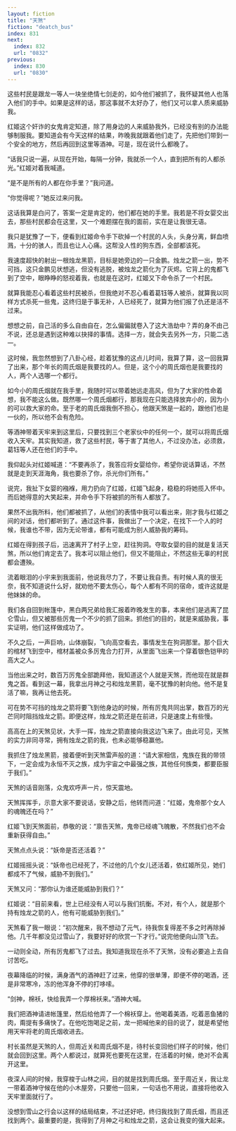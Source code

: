 ```yaml
---
layout: fiction
title: "天煞"
fiction: "deatch_bus"
index: 831
next:
  index: 832
  url: "0832"
previous:
  index: 830
  url: "0830"
---
```

这些村民是跟龙一等人一块坐绝情七剑走的，如今他们被抓了，我怀疑其他人也落入他们的手中。如果是这样的话，那这事就不太好办了，他们又可以拿人质来威胁我。

红姬这个奸诈的女鬼肯定知道，除了用身边的人来威胁我外，已经没有别的办法能够制服我。要知道会有今天这样的结果，昨晚我就跟着他们走了，先把他们带到一个安全的地方，然后再回到这里等酒神。可是，现在说什么都晚了。

“话我只说一遍，从现在开始，每隔一分钟，我就杀一个人，直到把所有的人都杀光。”红姬对着我喊道。

“是不是所有的人都在你手里？”我问道。

“你觉得呢？”她反过来问我。

这话我算是白问了，答案一定是肯定的，他们都在她的手里。我若是不将女婴交出去，那些村民都会在这里，又一个难题摆在我的面前，实在是让我很无语。

我只是犹豫了一下，便看到红姬命令手下砍掉一个村民的人头，头身分离，鲜血喷溅，十分的骇人，而且也让人心痛。这帮没人性的狗东西，全部都该死。

我速度超快的射出一根烛龙黑箭，目标是她旁边的一只金鹏。烛龙之箭一出，势不可挡，这只金鹏见状想逃，但没有逃脱，被烛龙之箭化为了灰烬。它背上的鬼都飞到了空中，眼睁睁的怒视着我，也就是在这时，红姬又下命令杀了一个村民。

就算我能忍心看着这些村民被杀，但我绝对不忍心看着葛钰等人被杀，就算我以同样方式杀死一些鬼，这终归是于事无补，人已经死了，就算为他们报了仇还是活不过来。

想想之前，自己活的多么自由自在，怎么偏偏就卷入了这大浩劫中？弄的身不由己不说，还总是遇到这种难以抉择的事情。选择一方，就会失去另外一方，只能二选一。

这时候，我忽然想到了八卦心经，趁着犹豫的这点儿时间，我算了算，这一回我算了出来，那个年长的周氏烟是我要找的人。但是，这个小的周氏烟也是我要找的人，两个人选哪一个都行。

如今小的周氏烟就在我手里，我随时可以带着她远走高风，但为了大家的性命着想，我不能这么做。既然哪一个周氏烟都行，那我现在只能选择放弃小的，因为小的可以救大家的命。至于老的周氏烟我倒不担心，他跟天煞是一起的，跟他们也是一伙的，所以他不会有危险。

等酒神带着天牢来到这里后，只要找到三个老家伙中的任何一个，就可以将周氏烟收入天牢。其实我知道，救了这些村民，等于害了其他人，不过没办法，必须救，葛钰等人还在他们的手中。

我仰起头对红姬喊道：“不要再杀了，我答应将女婴给你，希望你说话算话，不然就是走到天涯海角，我也要杀了你，杀光你们所有。”

说完，我扯下女婴的襁褓，用力扔向了红姬，红姬飞起身，稳稳的将她揽入怀中。而后她得意的大笑起来，并命令手下将被抓的所有人都放了。

果然不出我所料，他们都被抓了，从他们的表情中我可以看出来，刚才我与红姬之间的对话，他们都听到了。通过这件事，我做出了一个决定，在找下一个人的时候，我谁也不带，因为无论带谁，都有可能成为别人威胁我的筹码。

红姬在得到孩子后，迅速离开了村子上空，赶往狗洞。夺取女婴的目的就是复活天煞，所以他们肯定去了。我本可以阻止他们，但又不能阻止，不然这些无辜的村民都会遭殃。

流着眼泪的小宇来到我面前，他说我尽力了，不要让我自责。有时候人真的很无奈，我不知道说什么好，就劝他不要太伤心，每个人都有不同的宿命，或许这就是他妹妹的命。

我们各自回到帐篷中，黑白两兄弟给我汇报着昨晚发生的事，本来他们是逃离了昆仑雪山，但又被那些厉鬼一个不少的抓了回来。抓他们的目的，就是来威胁我，事实证明，他们这样做成功了。

不久之后，一声巨响，山体崩裂，飞向高空看去，事情发生在狗洞那里。那个巨大的棺材飞到空中，棺材盖被众多厉鬼合力打开，从里面飞出来一个穿着银色铠甲的高大之人。

当他出来之时，数百万厉鬼全部跪拜他，我知道这个人就是天煞，而他现在就是群鬼之首。看到这一幕，我拿出月神之弓和烛龙黑箭，毫不犹豫的射向他。他不是复活了嘛，我再让他去死。

可在势不可挡的烛龙之箭将要飞到他身边的时候，所有厉鬼共同出掌，数百万的光芒同时阻挡烛龙之箭。即便这样，烛龙之箭还是在前进，只是速度上有些慢。

高高在上的天煞见状，大手一挥，烛龙之箭直接向我这边飞来了。由此可见，天煞的实力非同寻常，拥有烛龙之箭的我，也未必能够稳赢他。

我抓住了烛龙黑箭，接着便听到天煞雷声般的道：“请大家相信，鬼族在我的带领下，一定会成为永恒不灭之族，成为宇宙之中最强之族，其他任何族类，都要臣服于我们。”

天煞的话音刚落，众鬼欢呼声一片，惊天震地。

天煞挥挥手，示意大家不要说话，安静之后，他转而问道：“红姬，鬼帝那个女人的魂魄还在吗？”

红姬飞到天煞面前，恭敬的说：“禀告天煞，鬼帝已经魂飞魄散，不然我们也不会重新获得自由。”

天煞点点头说：“妖帝是否还活着？”

红姬摇摇头说：“妖帝也已经死了，不过他的几个女儿还活着，依红姬所见，她们都成不了气候，威胁不到我们。”

天煞又问：“那你认为谁还能威胁到我们？”

红姬说：“目前来看，世上已经没有人可以与我们抗衡。不对，有个人，就是那个持有烛龙之箭的人，他有可能威胁到我们。”

天煞看了我一眼说：“初次醒来，我不想动了元气，待我恢复得差不多之时再除掉他。几千年都没见过雪山了，我要好好的欣赏一下才行。”说完他便向山顶飞去。

一动则全动，所有厉鬼都飞了过去。我知道我现在杀不了天煞，没有必要追上去自讨苦吃。

夜幕降临的时候，满身酒气的酒神赶了过来，他穿的很单薄，即便不停的喝酒，还是非常寒冷，冻的他浑身不停的打哆嗦。

“剑神，棉袄，快给我弄一个厚棉袄来。”酒神大喊。

我们把酒神请进帐篷里，然后给他弄了一个棉袄穿上。他喝着美酒，吃着恶鱼猪的肉，甭提有多痛快了。在他吃饱喝足之前，龙一把喊他来的目的说了，就是希望他用天牢将老的周氏烟收进去。

村长虽然是天煞的人，但周近关和周氏烟不是，待村长变回他们样子的时候，他们就会回到这里。两个人都说过，就算死也要死在这里，在活着的时候，绝对不会离开这里。

夜深人间的时候，我穿梭于山林之间，目的就是找到周氏烟。至于周近关，我让龙一带着酒神守候在他的小木屋旁，只要他一回来，一句话也不用说，直接将他收入天牢里面就行了。

没想到雪山之行会以这样的结局结束，不过还好吧，终归我找到了周氏烟，而且还找到两个。最重要的是，我得到了月神之弓和烛龙之箭，这会让我变的强大起来。